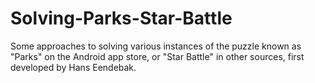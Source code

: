 # Solving-Parks-Star-Battle
Some approaches to solving various instances of the puzzle known as "Parks" on the Android app store, or "Star Battle" in other sources, first developed by Hans Eendebak.
